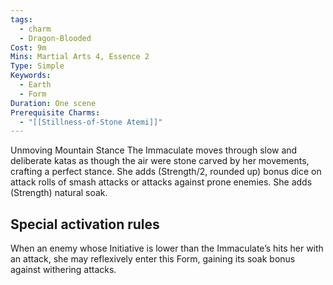 ```yaml
---
tags:
  - charm
  - Dragon-Blooded
Cost: 9m
Mins: Martial Arts 4, Essence 2
Type: Simple
Keywords:
  - Earth
  - Form
Duration: One scene
Prerequisite Charms:
  - "[[Stillness-of-Stone Atemi]]"
---
```

Unmoving Mountain Stance The Immaculate moves through slow and deliberate katas as though the air were stone carved by her movements, crafting a perfect stance. She adds (Strength/2, rounded up) bonus dice on attack rolls of smash attacks or attacks against prone enemies. She adds (Strength) natural soak. 

## Special activation rules

When an enemy whose Initiative is lower than the Immaculate’s hits her with an attack, she may reflexively enter this Form, gaining its soak bonus against withering attacks.
